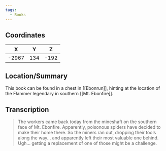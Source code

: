 ```yaml
---
tags:
  - Books
---
```


## Coordinates
| **X** | **Y** | **Z** |
| :---: | :---: | :---: |
| -2967 |  134  | -192  |

## Location/Summary
This book can be found in a chest in [[Ebonrun]], hinting at the location of the Flammer legendary in southern [[Mt. Ebonfire]].

## Transcription
> The workers came back today from the mineshaft on the southern face of Mt. Ebonfire. Apparently, poisonous spiders have decided to make their home there. So the miners ran out, dropping their tools along the way... and apparently left their most valuable one behind. Ugh... getting a replacement of one of those might be a challenge.
